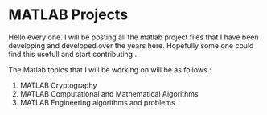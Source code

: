 # MATLAB Projects 

Hello every one. I will be posting all the matlab project files that I have been developing and developed over the years here.
Hopefully some one could find this usefull and start contributing .

 The Matlab topics that I will be working on will be as follows :
 
  1. MATLAB Cryptography 
  2. MATLAB Computational and  Mathematical Algorithms 
  3. MATLAB Engineering algorithms and problems
  
